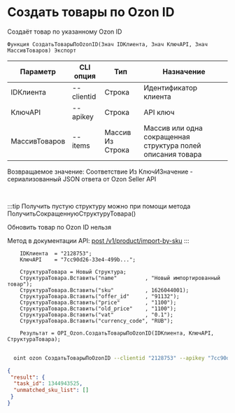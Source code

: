 ﻿---
sidebar_position: 7
---

# Создать товары по Ozon ID
 Создаёт товар по указанному Ozon ID



`Функция СоздатьТоварыПоOzonID(Знач IDКлиента, Знач КлючAPI, Знач МассивТоваров) Экспорт`

  | Параметр | CLI опция | Тип | Назначение |
  |-|-|-|-|
  | IDКлиента | --clientid | Строка | Идентификатор клиента |
  | КлючAPI | --apikey | Строка | API ключ |
  | МассивТоваров | --items | Массив Из Строка | Массив или одна сокращенная структура полей описания товара |

  
  Возвращаемое значение:   Соответствие Из КлючИЗначение - сериализованный JSON ответа от Ozon Seller API

<br/>

:::tip
Получить пустую структуру можно при помощи метода ПолучитьСокращеннуюСтруктуруТовара()

 Обновить товар по Ozon ID нельзя

 Метод в документации API: [post /v1/product/import-by-sku](https://docs.ozon.ru/api/seller/#operation/ProductAPI_ImportProductsBySKU)
:::
<br/>


```bsl title="Пример кода"
    IDКлиента  = "2128753";
    КлючAPI    = "7cc90d26-33e4-499b...";

    СтруктураТовара = Новый Структура;
    СтруктураТовара.Вставить("name"         , "Новый импортированный товар");
    СтруктураТовара.Вставить("sku"          , 1626044001);
    СтруктураТовара.Вставить("offer_id"     , "91132");
    СтруктураТовара.Вставить("price"        , "1100");
    СтруктураТовара.Вставить("old_price"    , "1100");
    СтруктураТовара.Вставить("vat"          , "0.1");
    СтруктураТовара.Вставить("currency_code", "RUB");

    Результат = OPI_Ozon.СоздатьТоварыПоOzonID(IDКлиента, КлючAPI, СтруктураТовара);
```



```sh title="Пример команды CLI"
    
  oint ozon СоздатьТоварыПоOzonID --clientid "2128753" --apikey "7cc90d26-33e4-499b..." --items %items%

```

```json title="Результат"
{
 "result": {
  "task_id": 1344943525,
  "unmatched_sku_list": []
 }
}
```
